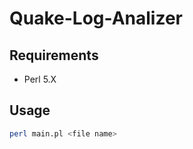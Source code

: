 # Quake-Log-Analizer


## Requirements
  - Perl 5.X

## Usage
  ```bash
  perl main.pl <file name>
  ```
